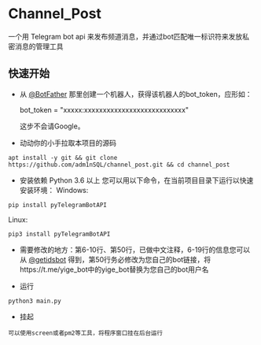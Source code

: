 # Channel_Post

一个用 Telegram bot api 来发布频道消息，并通过bot匹配唯一标识符来发放私密消息的管理工具

## 快速开始

* 从 [@BotFather](https://t.me/BotFather) 那里创建一个机器人，获得该机器人的bot_token，应形如：

    bot_token = "xxxxx:xxxxxxxxxxxxxxxxxxxxxxxxxxx"

    这步不会请Google。

* 动动你的小手拉取本项目的源码
```shell
apt install -y git && git clone https://github.com/adm1nSQL/channel_post.git && cd channel_post
```

* 安装依赖 Python 3.6 以上
您可以用以下命令，在当前项目目录下运行以快速安装环境：
Windows:

```
pip install pyTelegramBotAPI
```

Linux:

```
pip3 install pyTelegramBotAPI
```

* 需要修改的地方：第6-10行、第50行，已做中文注释，6-19行的信息您可以从 [@getidsbot](https://t.me/getidsbot) 得到，第50行务必修改为您自己的bot链接，将https://t.me/yige_bot中的yige_bot替换为您自己的bot用户名

* 运行
```shell
python3 main.py
```

* 挂起
```shell
可以使用screen或者pm2等工具，将程序窗口挂在后台运行
```
